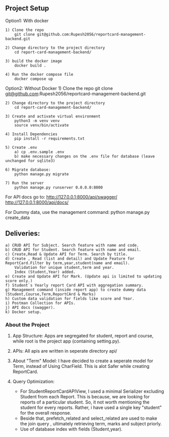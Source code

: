 ## Project Setup

Option1: With docker

    1) Clone the repo 
        git clone git@github.com:Rupesh2056/reportcard-management-backend.git

    2) Change directory to the project directory
        cd report-card-management-backend/

    3) build the docker image
        docker build .

    4) Run the docker compose file
        docker compose up

Option2: Without Docker
    1) Clone the repo 
        git clone git@github.com:Rupesh2056/reportcard-management-backend.git

    2) Change directory to the project directory
        cd report-card-management-backend/

    3) Create and activate virtual environment
        python3 -m venv venv
        source venv/bin/activate

    4) Install Dependencies
        pip install -r requirements.txt

    5) Create .env
        a) cp .env.sample .env
        b) make necessary changes on the .env file for database (leave unchanged for sqlite3)

    6) Migrate database:
        python manage.py migrate

    7) Run the server
        python manage.py runserver 0.0.0.0:8000



 For API docs go to:
    http://127.0.0.1:8000/api/swagger/
    http://127.0.0.1:8000/api/docs/


For Dummy data, use the management command:
    python manage.py create_data




## Deliveries:
    a) CRUD API for Subject. Search feature with name and code.
    b) CRUD API for Student. Search feature with name and email.
    c) Create,Read & Update API for Term. Search by title.
    d) Create , Read (list and detail) and Update Feature for ReportCard.Filter by term,year,student(name and email).
        Validation for unique student,term and year.
        Index (Student,Year) added.
    e) Create and Update API for Mark. (Update api is limited to updating score only.)
    f) Student`s Yearly report Card API with aggregation summary.
    g) Management command (inside report app) to create dummy data (Student,Course,Term,ReportCArd & Marks)
    h) Custom data validation for fields like score and Year.
    i) Postman Collection for APIs.
    j) API docs (swagger).
    k) Docker setup.



### About the Project

1) App Structure:
    Apps are segregated for student, report and course, while root is the project app (containing setting.py).

2) APIs:
    All apis are written in seperate directory api/ 

3) About "Term" Model:
    I have decided to create a seperate model for Term, instead of Using CharField. This is alot Safer while creating
        ReportCard.

4) Query Optimization:
    - For StudentReportCardAPIView, I used a minimal Serializer excluding Student from each Report. This is because, we are 
      looking for reports of a particular student. So, it not worth mentioning the student for every reports. Rather, i have 
      used a single key "student" for the overall response.
    - Beside that, prefetch_related and select_related are used to make the join query , ultimately retrieving term, marks and 
      subject priorly.
    - Use of database index with fields (Student,year).


